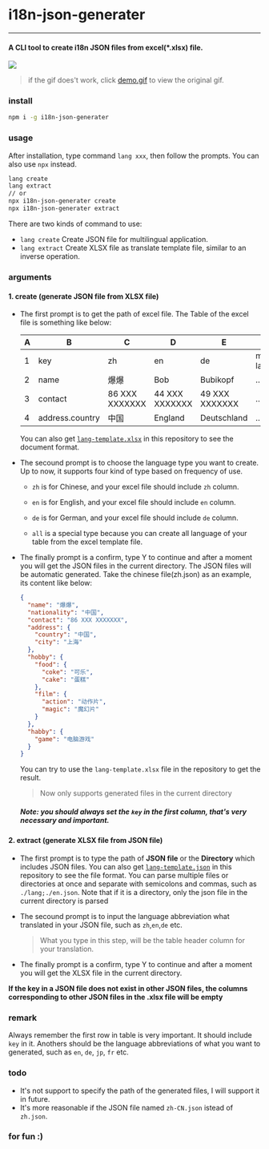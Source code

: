 # i18n-json-generater
---
#### A **CLI tool** to create i18n JSON files from excel(*.xlsx) file.

![](https://static.renwangyu.com/imgs/i18n-demo.gif)
> if the gif does't work, click [demo.gif](https://static.renwangyu.com/imgs/i18n-demo.gif) to view the original gif.


### install
```bash
npm i -g i18n-json-generater
```

### usage
After installation, type command `lang xxx`, then follow the prompts. You can also use `npx` instead.
```bash
lang create
lang extract
// or
npx i18n-json-generater create
npx i18n-json-generater extract
```
There are two kinds of command to use:
+ `lang create` Create JSON file for multilingual application.
+ `lang extract` Create XLSX file as translate template file, similar to an inverse operation.

### arguments
#### 1. create (generate JSON file from XLSX file)
+ The first prompt is to get the path of excel file. The Table of the excel file is something like below:

  A|B|C|D|E|F
  --|--|--|--|--|--
  1|key|zh|en|de|more language
  2|name|爆爆|Bob|Bubikopf|...
  3|contact|86 XXX XXXXXXX|44 XXX XXXXXXX|49 XXX XXXXXXX|...
  4|address.country|中国|England|Deutschland|...
  
  You can also get [`lang-template.xlsx`](./lang-template.xlsx) in this repository to see the document format.

+ The secound prompt is to choose the language type you want to create. Up to now, it supports four kind of type based on frequency of use.

  - `zh` is for Chinese, and your excel file should include `zh` column.
  
  - `en` is for English, and your excel file should include `en` column.

  - `de` is for German, and your excel file should include `de` column.

  - `all` is a special type because you can create all language of your table from the excel template file.

+ The finally prompt is a confirm, type Y to continue and after a moment you will get the JSON files in the current directory.
  The JSON files will be automatic generated. Take the chinese file(zh.json) as an example, its content like below:
  ```json
  {
    "name": "爆爆",
    "nationality": "中国",
    "contact": "86 XXX XXXXXXX",
    "address": {
      "country": "中国",
      "city": "上海"
    },
    "hobby": {
      "food": {
        "coke": "可乐",
        "cake": "蛋糕"
      },
      "film": {
        "action": "动作片",
        "magic": "魔幻片"
      }
    },
    "habby": {
      "game": "电脑游戏"
    }
  }
  ```
  You can try to use the `lang-template.xlsx` file in the repository to get the result.
 
  > Now only supports generated files in the current directory

  ##### **Note: you should always set the `key` in the first column, that's very necessary and important.**

#### 2. extract (generate XLSX file from JSON file)
+ The first prompt is to type the path of **JSON file** or the **Directory** which includes JSON files. You can also get [`lang-template.json`](./lang-template.json) in this repository to see the file format.
You can parse multiple files or directories at once and separate with semicolons and commas, such as `./lang;./en.json`.
Note that if it is a directory, only the json file in the current directory is parsed
+ The secound prompt is to input the language abbreviation what translated in your JSON file, such as `zh`,`en`,`de` etc.
  > What you type in this step, will be the table header column for your translation.

+ The finally prompt is a confirm, type Y to continue and after a moment you will get the XLSX file in the current directory.

**If the key in a JSON file does not exist in other JSON files, the columns corresponding to other JSON files in the .xlsx file will be empty**

### remark
Always remember the first row in table is very important. It should include `key` in it. Anothers should be the language abbreviations of what you want to generated, such as `en`, `de`, `jp`, `fr` etc.

### todo
+ It's not support to specify the path of the generated files, I will support it in future.
+ It's more reasonable if the JSON file named `zh-CN.json` istead of `zh.json`. 

### for fun :)